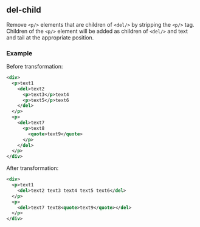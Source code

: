 ## del-child
Remove `<p/>` elements that are children of `<del/>` by stripping the `<p/>` tag. Children of the `<p/>` element will be added as children of `<del/>` and text and tail at the appropriate position.

### Example
Before transformation:
```xml
<div>
  <p>text1
    <del>text2
      <p>text3</p>text4
      <p>text5</p>text6
    </del>
  </p>
  <p>
    <del>text7
      <p>text8
        <quote>text9</quote>
      </p>
    </del>
  </p>
</div>
```

After transformation:
```xml
<div>
  <p>text1
    <del>text2 text3 text4 text5 text6</del>
  </p>
  <p>
    <del>text7 text8<quote>text9</quote></del>
  </p>
</div>
```
